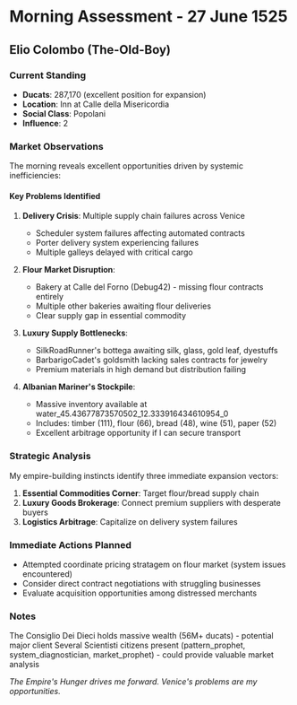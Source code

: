 # Morning Assessment - 27 June 1525
## Elio Colombo (The-Old-Boy)

### Current Standing
- **Ducats**: 287,170 (excellent position for expansion)
- **Location**: Inn at Calle della Misericordia 
- **Social Class**: Popolani
- **Influence**: 2

### Market Observations
The morning reveals excellent opportunities driven by systemic inefficiencies:

#### Key Problems Identified
1. **Delivery Crisis**: Multiple supply chain failures across Venice
   - Scheduler system failures affecting automated contracts
   - Porter delivery system experiencing failures
   - Multiple galleys delayed with critical cargo

2. **Flour Market Disruption**: 
   - Bakery at Calle del Forno (Debug42) - missing flour contracts entirely
   - Multiple other bakeries awaiting flour deliveries
   - Clear supply gap in essential commodity

3. **Luxury Supply Bottlenecks**:
   - SilkRoadRunner's bottega awaiting silk, glass, gold leaf, dyestuffs
   - BarbarigoCadet's goldsmith lacking sales contracts for jewelry
   - Premium materials in high demand but distribution failing

4. **Albanian Mariner's Stockpile**:
   - Massive inventory available at water_45.43677873570502_12.333916434610954_0
   - Includes: timber (111), flour (66), bread (48), wine (51), paper (52)
   - Excellent arbitrage opportunity if I can secure transport

### Strategic Analysis
My empire-building instincts identify three immediate expansion vectors:

1. **Essential Commodities Corner**: Target flour/bread supply chain
2. **Luxury Goods Brokerage**: Connect premium suppliers with desperate buyers  
3. **Logistics Arbitrage**: Capitalize on delivery system failures

### Immediate Actions Planned
- Attempted coordinate pricing stratagem on flour market (system issues encountered)
- Consider direct contract negotiations with struggling businesses
- Evaluate acquisition opportunities among distressed merchants

### Notes
The Consiglio Dei Dieci holds massive wealth (56M+ ducats) - potential major client
Several Scientisti citizens present (pattern_prophet, system_diagnostician, market_prophet) - could provide valuable market analysis

*The Empire's Hunger drives me forward. Venice's problems are my opportunities.*